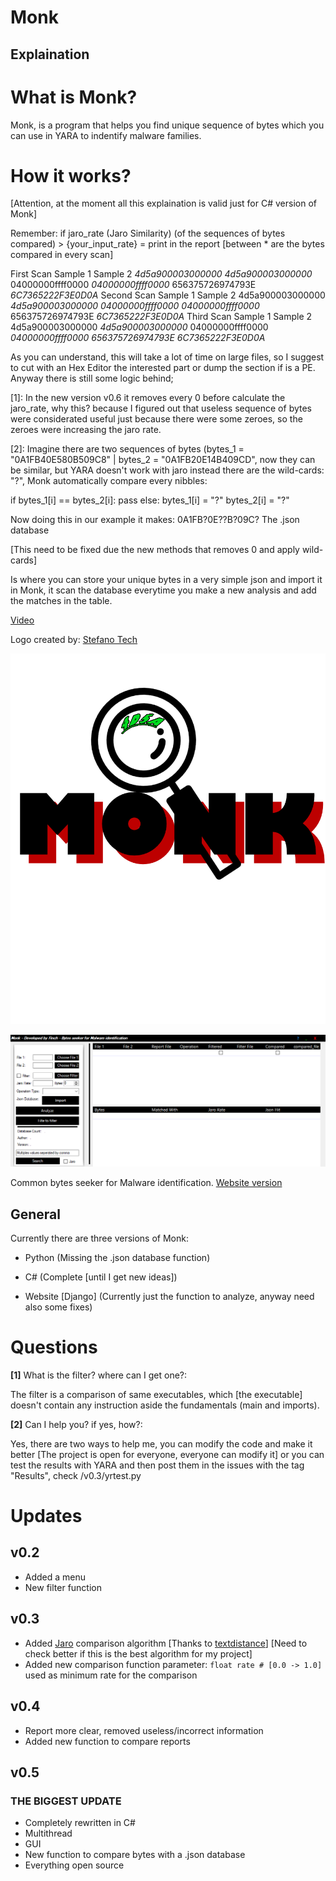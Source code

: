# Monk
## Explaination
# What is Monk?
Monk, is a program that helps you find unique sequence of bytes which you can use in YARA to indentify malware families.

        
# How it works?


[Attention, at the moment all this explaination is valid just for C# version of Monk]

Remember:
if jaro_rate (Jaro Similarity) (of the sequences of bytes compared) > {your_input_rate} = print in the report
[between * are the bytes compared in every scan]
        
First Scan
Sample 1	         Sample 2
*4d5a900003000000*	*4d5a900003000000*
04000000ffff0000	*04000000ffff0000*
656375726974793E	*6C7365222F3E0D0A*
Second Scan
Sample 1	         Sample 2
4d5a900003000000	*4d5a900003000000*
*04000000ffff0000*	*04000000ffff0000*
656375726974793E	*6C7365222F3E0D0A*
Third Scan
Sample 1	        Sample 2
4d5a900003000000	*4d5a900003000000*
04000000ffff0000	*04000000ffff0000*
*656375726974793E*	*6C7365222F3E0D0A*

As you can understand, this will take a lot of time on large files, so I suggest to cut with an Hex Editor the interested part or dump the section if is a PE.
Anyway there is still some logic behind;

[1]:
In the new version v0.6 it removes every 0 before calculate the jaro_rate, why this? because I figured out that useless sequence
of bytes were considerated useful just because there were some zeroes, so the zeroes were increasing the jaro rate.

[2]:
Imagine there are two sequences of bytes (bytes_1 = "0A1FB40E580B509C8" | bytes_2 = "0A1FB20E14B409CD", now they can be similar, but YARA doesn't work with jaro
instead there are the wild-cards: "?", Monk automatically compare every nibbles:



if bytes_1[i] == bytes_2[i]:
          pass
else:
          bytes_1[i] = "?"
          bytes_2[i] = "?"


Now doing this in our example it makes:
0A1FB?0E??B?09C?
The .json database

[This need to be fixed due the new methods that removes 0 and apply wild-cards]

Is where you can store your unique bytes in a very simple json and import it in Monk, it scan the database everytime you make a new analysis and add the matches in the table.
 
[Video](https://youtu.be/F7T1lGaJmj8)

Logo created by: [Stefano Tech](https://www.youtube.com/channel/UCf-ZEAjv-Fo7UlFLXSo0zgg)



![](https://github.com/Finch4/Monk/blob/master/Monk%20Logo%202.0.png?raw=true)



![](https://github.com/Finch4/Monk/blob/master/Monk_1.PNG?raw=true)

Common bytes seeker for Malware identification.
[Website version](http://finch4.pythonanywhere.com/)
## General

Currently there are three versions of Monk:

 - Python (Missing the .json database function)

 - C# (Complete [until I get new ideas])

 - Website [Django] (Currently just the function to analyze, anyway need also some fixes)




# Questions
__[1]__ What is the filter? where can I get one?:

The filter is a comparison of same executables, which [the executable] doesn't contain any instruction aside the fundamentals (main and imports).

__[2]__ Can I help you? if yes, how?:

Yes, there are two ways to help me, you can modify the code and make it better [The project is open for everyone, everyone can modify it] or you can test the results with YARA and then post them in the issues with the tag "Results", check /v0.3/yrtest.py


# Updates
## v0.2
- Added a menu
- New filter function
## v0.3
- Added [Jaro](https://en.wikipedia.org/wiki/Jaro%E2%80%93Winkler_distance) comparison algorithm [Thanks to [textdistance](https://pypi.org/project/textdistance/)] [Need to check better if this is the best algorithm for my project]
- Added new comparison function parameter:  ```float rate # [0.0 -> 1.0]``` used as minimum rate for the comparison
## v0.4
- Report more clear, removed useless/incorrect information
- Added new function to compare reports
## v0.5
### THE BIGGEST UPDATE
- Completely rewritten in C#
- Multithread
- GUI
- New function to compare bytes with a .json database
- Everything open source
